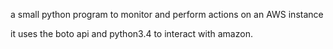 a small python program to monitor and perform actions on an AWS instance

it uses the boto api and python3.4 to interact with amazon.
